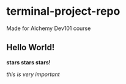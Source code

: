 # terminal-project-repo
Made for Alchemy Dev101 course

## Hello World!

**stars stars stars!**

_this is very important_
